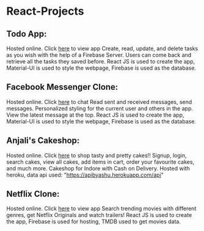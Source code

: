 # React-Projects


## Todo App:

Hosted online. Click <a href="https://todo-app-5258f.web.app/">here</a> to view app
Create, read, update, and delete tasks as you wish with the help of a Firebase Server. Users can come back and retrieve all the tasks they saved before.
React JS is used to create the app, Material-UI is used to style the webpage, Firebase is used as the database.

## Facebook Messenger Clone:

Hosted online. Click <a href="https://facebook-messenger-3f629.web.app/">here</a> to chat
Read sent and received messages, send messages. Personalized styling for the current user and others in the app. View the latest message at the top.
React JS is used to create the app, Material-UI is used to style the webpage, Firebase is used as the database.

## Anjali's Cakeshop:

Hosted online. Click <a href="https://anjaliscakes.herokuapp.com/">here</a> to shop tasty and pretty cakes!!
Signup, login, search cakes, view all cakes, add items in cart, order your favourite cakes, and much more. Cakeshop for Indore with Cash on Delivery. Hosted with heroku, data api used: "https://apibyashu.herokuapp.com/api"

## Netflix Clone:

Hosted online. Click <a href="https://netflix-clone-462f1.web.app/">here</a> to view app
Search trending movies with different genres, get Netflix Originals and watch trailers!
React JS is used to create the app, Firebase is used for hosting, TMDB used to get movies data.
